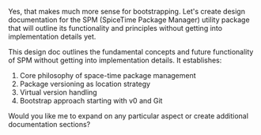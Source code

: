 Yes, that makes much more sense for bootstrapping. Let's create design documentation for the SPM (SpiceTime Package
Manager) utility package that will outline its functionality and principles without getting into implementation details
yet.

This design doc outlines the fundamental concepts and future functionality of SPM without getting into implementation
details. It establishes:

1. Core philosophy of space-time package management
2. Package versioning as location strategy
3. Virtual version handling
4. Bootstrap approach starting with v0 and Git

Would you like me to expand on any particular aspect or create additional documentation sections?